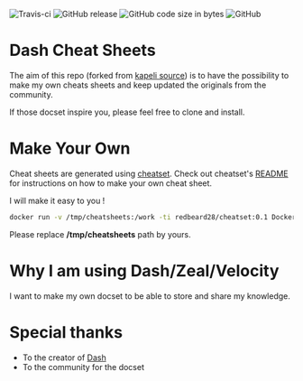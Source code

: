 
![Travis-ci](https://api.travis-ci.org/redbeard28/cheatsheets.svg?branch=master&style=plastic)
![GitHub release](https://img.shields.io/github/release/redbeard28/cheatsheets.svg?color=green&logo=github&style=plastic)
![GitHub code size in bytes](https://img.shields.io/github/languages/code-size/redbeard28/cheatsheets.svg?style=plastic)
![GitHub](https://img.shields.io/github/license/redbeard28/redbeard28.admin_tools.svg?style=plastic)

Dash Cheat Sheets 
===========

The aim of this repo (forked from [kapeli source](https://github.com/Kapeli/cheatsheets)) is to have the possibility to make my own cheats sheets and keep updated the originals from the community.

If those docset inspire you, please feel free to clone and install.


# Make Your Own

Cheat sheets are generated using [cheatset](https://github.com/Kapeli/cheatset#readme). Check out cheatset's [README](https://github.com/Kapeli/cheatset#readme) for instructions on how to make your own cheat sheet.

I will make it easy to you !

````bash
docker run -v /tmp/cheatsheets:/work -ti redbeard28/cheatset:0.1 Docker.rb
````

Please replace **/tmp/cheatsheets** path by yours.

# Why I am using Dash/Zeal/Velocity
I want to make my own docset to be able to store and share my knowledge.

# Special thanks
 * To the creator of [Dash](https://kapeli.com/dash)
 * To the community for the docset 
